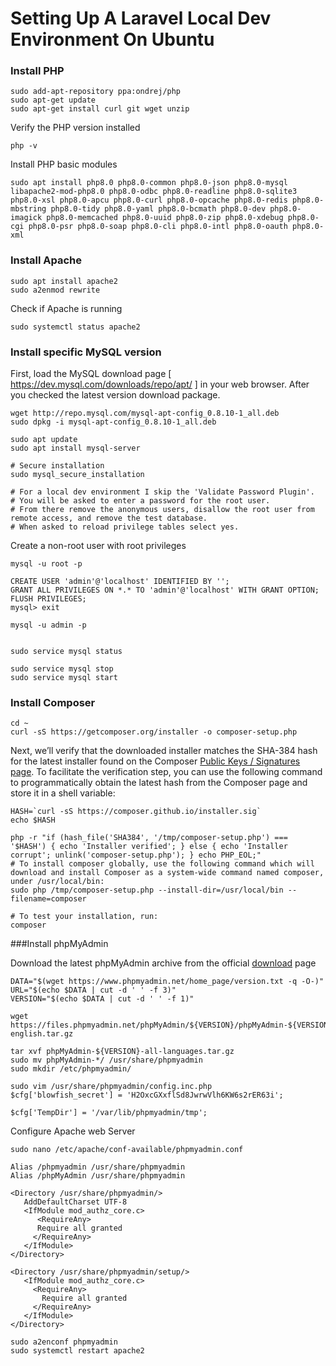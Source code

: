 # Setting Up A Laravel Local Dev Environment On Ubuntu

### Install PHP

    sudo add-apt-repository ppa:ondrej/php
    sudo apt-get update
    sudo apt-get install curl git wget unzip 

Verify the PHP version installed

    php -v

Install PHP basic modules

    sudo apt install php8.0 php8.0-common php8.0-json php8.0-mysql libapache2-mod-php8.0 php8.0-odbc php8.0-readline php8.0-sqlite3 php8.0-xsl php8.0-apcu php8.0-curl php8.0-opcache php8.0-redis php8.0-mbstring php8.0-tidy php8.0-yaml php8.0-bcmath php8.0-dev php8.0-imagick php8.0-memcached php8.0-uuid php8.0-zip php8.0-xdebug php8.0-cgi php8.0-psr php8.0-soap php8.0-cli php8.0-intl php8.0-oauth php8.0-xml

### Install Apache

    sudo apt install apache2
    sudo a2enmod rewrite

Check if Apache is running

    sudo systemctl status apache2

### Install specific MySQL version
First, load the MySQL download page [ https://dev.mysql.com/downloads/repo/apt/ ] in your web browser.
After you checked the latest version download package.

    wget http://repo.mysql.com/mysql-apt-config_0.8.10-1_all.deb
    sudo dpkg -i mysql-apt-config_0.8.10-1_all.deb
    
    sudo apt update  
    sudo apt install mysql-server 

    # Secure installation
    sudo mysql_secure_installation 

    # For a local dev environment I skip the 'Validate Password Plugin'.
    # You will be asked to enter a password for the root user.
    # From there remove the anonymous users, disallow the root user from remote access, and remove the test database.
    # When asked to reload privilege tables select yes.

Create a non-root user with root privileges

    mysql -u root -p
    
    CREATE USER 'admin'@'localhost' IDENTIFIED BY '';
    GRANT ALL PRIVILEGES ON *.* TO 'admin'@'localhost' WITH GRANT OPTION;
    FLUSH PRIVILEGES;
    mysql> exit

    mysql -u admin -p


    sudo service mysql status

    sudo service mysql stop
    sudo service mysql start

### Install Composer
    cd ~
    curl -sS https://getcomposer.org/installer -o composer-setup.php

Next, we’ll verify that the downloaded installer matches the SHA-384 hash for the latest installer 
found on the Composer [Public Keys / Signatures page](https://composer.github.io/pubkeys.html). To facilitate the verification step, you can use the following command to programmatically obtain the latest hash from the Composer page and store it in a shell variable:
    
    HASH=`curl -sS https://composer.github.io/installer.sig`
    echo $HASH

    php -r "if (hash_file('SHA384', '/tmp/composer-setup.php') === '$HASH') { echo 'Installer verified'; } else { echo 'Installer corrupt'; unlink('composer-setup.php'); } echo PHP_EOL;"
    # To install composer globally, use the following command which will download and install Composer as a system-wide command named composer, under /usr/local/bin:
    sudo php /tmp/composer-setup.php --install-dir=/usr/local/bin --filename=composer
    
    # To test your installation, run:
    composer

###Install phpMyAdmin

Download the latest phpMyAdmin archive from the official [download](https://www.phpmyadmin.net/downloads/) page

    DATA="$(wget https://www.phpmyadmin.net/home_page/version.txt -q -O-)"
    URL="$(echo $DATA | cut -d ' ' -f 3)"
    VERSION="$(echo $DATA | cut -d ' ' -f 1)"

    wget https://files.phpmyadmin.net/phpMyAdmin/${VERSION}/phpMyAdmin-${VERSION}-english.tar.gz
    
    tar xvf phpMyAdmin-${VERSION}-all-languages.tar.gz
    sudo mv phpMyAdmin-*/ /usr/share/phpmyadmin
    sudo mkdir /etc/phpmyadmin/

    sudo vim /usr/share/phpmyadmin/config.inc.php
    $cfg['blowfish_secret'] = 'H2OxcGXxflSd8JwrwVlh6KW6s2rER63i';

    $cfg['TempDir'] = '/var/lib/phpmyadmin/tmp';

Configure Apache web Server

    sudo nano /etc/apache/conf-available/phpmyadmin.conf

``` apacheconf
Alias /phpmyadmin /usr/share/phpmyadmin
Alias /phpMyAdmin /usr/share/phpmyadmin

<Directory /usr/share/phpmyadmin/>
   AddDefaultCharset UTF-8
   <IfModule mod_authz_core.c>
      <RequireAny>
      Require all granted
     </RequireAny>
   </IfModule>
</Directory>

<Directory /usr/share/phpmyadmin/setup/>
   <IfModule mod_authz_core.c>
     <RequireAny>
       Require all granted
     </RequireAny>
   </IfModule>
</Directory>
```

    sudo a2enconf phpmyadmin 
    sudo systemctl restart apache2 
